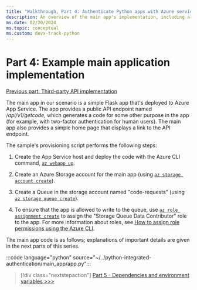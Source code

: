 ```yaml
---
title: "Walkthrough, Part 4: Authenticate Python apps with Azure services"
description: An overview of the main app's implementation, including all its code.
ms.date: 02/20/2024
ms.topic: conceptual
ms.custom: devx-track-python
---
```


# Part 4: Example main application implementation

[Previous part: Third-party API implementation](walkthrough-tutorial-authentication-03.md)

The main app in our scenario is a simple Flask app that's deployed to Azure App Service. The app provides a public API endpoint named */api/v1/getcode*, which generates a code for some other purpose in the app (for example, with two-factor authentication for human users). The main app also provides a simple home page that displays a link to the API endpoint.

The sample's provisioning script performs the following steps:

1. Create the App Service host and deploy the code with the Azure CLI command, [`az webapp up`](/cli/azure/webapp#az-webapp-up).

1. Create an Azure Storage account for the main app (using [`az storage account create`](/cli/azure/storage/account#az-storage-account-create)).

1. Create a Queue in the storage account named "code-requests" (using [`az storage queue create`](/cli/azure/storage/queue#az-storage-queue-create)).

1. To ensure that the app is allowed to write to the queue, use [`az role assignment create`](/cli/azure/role/assignment#az-role-assignment-create) to assign the "Storage Queue Data Contributor" role to the app. For more information about roles, see [How to assign role permissions using the Azure CLI](/azure/role-based-access-control/role-assignments-cli).

The main app code is as follows; explanations of important details are given in the next parts of this series.

:::code language="python" source="~/../python-integrated-authentication/main_app/app.py":::

> [!div class="nextstepaction"]
> [Part 5 - Dependencies and environment variables >>>](walkthrough-tutorial-authentication-05.md)
